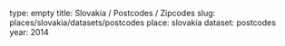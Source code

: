 type: empty
title: Slovakia / Postcodes / Zipcodes
slug: places/slovakia/datasets/postcodes
place: slovakia
dataset: postcodes
year: 2014
